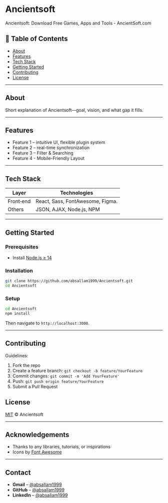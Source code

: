 # Ancientsoft

Ancientsoft: Download Free Games, Apps and Tools - AncientSoft.com

## 🚀 Table of Contents

- [About](#about)  
- [Features](#features)  
- [Tech Stack](#tech-stack)  
- [Getting Started](#getting-started)  
- [Contributing](#contributing)  
- [License](#license)  

---

## About  
Short explanation of Ancientsoft—goal, vision, and what gap it fills.

---

## Features  
- Feature 1 – intuitive UI, flexible plugin system  
- Feature 2 – real-time synchronization  
- Feature 3 – Filter & Searching
- Feature 4 - Mobile-Friendly Layout

---

## Tech Stack  

| Layer         | Technologies       |
|---------------|--------------------|
| Front‑end     | React, Sass, FontAwesome, Figma. |
| Others        | JSON, AJAX, Node.js, NPM |

---

## Getting Started

### Prerequisites  
- Install [Node.js ≥ 14](https://nodejs.org/)  

### Installation  
```bash
git clone https://github.com/absallam1999/Ancientsoft.git
cd Ancientsoft
```

### Setup  
```bash
cd Ancientsoft
npm install
```
Then navigate to `http://localhost:3000`.

---

## Contributing  
Guidelines:
1. Fork the repo  
2. Create a feature branch: `git checkout -b feature/YourFeature`  
3. Commit changes: `git commit -m 'Add YourFeature'`  
4. Push: `git push origin feature/YourFeature`  
5. Submit a Pull Request


## License  
[MIT](LICENSE) © Ancientsoft

---

## Acknowledgements  
- Thanks to any libraries, tutorials, or inspirations  
- Icons by [Font Awesome](https://fontawesome.com)

---

## Contact  
- **Gmail** – [@absallam1999](mailto:absallam1999@gmail.com)  
- **GitHub** – [@absallam1999](https://github.com/absallam1999)  
- **LinkedIn** – [@absallam1999](https://linkedin.com/in/absallam1999)
